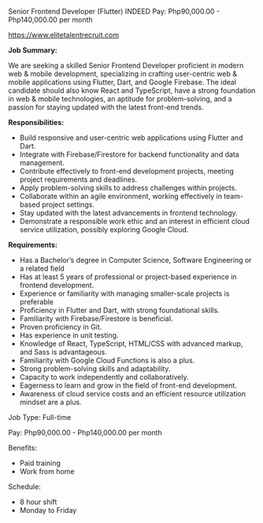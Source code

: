 Senior Frontend Developer (Flutter)
INDEED
Pay: Php90,000.00 - Php140,000.00 per month

https://www.elitetalentrecruit.com

**Job Summary:**

We are seeking a skilled Senior Frontend Developer proficient in modern web & mobile development, specializing in crafting user-centric web & mobile applications using Flutter, Dart, and Google Firebase. The ideal candidate should also know React and TypeScript, have a strong foundation in web & mobile technologies, an aptitude for problem-solving, and a passion for staying updated with the latest front-end trends.

**Responsibilities:**

- Build responsive and user-centric web applications using Flutter and Dart.
- Integrate with Firebase/Firestore for backend functionality and data management.
- Contribute effectively to front-end development projects, meeting project requirements and deadlines.
- Apply problem-solving skills to address challenges within projects.
- Collaborate within an agile environment, working effectively in team-based project settings.
- Stay updated with the latest advancements in frontend technology.
- Demonstrate a responsible work ethic and an interest in efficient cloud service utilization, possibly exploring Google Cloud.

**Requirements:**

- Has a Bachelor’s degree in Computer Science, Software Engineering or a related field
- Has at least 5 years of professional or project-based experience in frontend development.
- Experience or familiarity with managing smaller-scale projects is preferable
- Proficiency in Flutter and Dart, with strong foundational skills.
- Familiarity with Firebase/Firestore is beneficial.
- Proven proficiency in Git.
- Has experience in unit testing.
- Knowledge of React, TypeScript, HTML/CSS with advanced markup, and Sass is advantageous.
- Familiarity with Google Cloud Functions is also a plus.
- Strong problem-solving skills and adaptability.
- Capacity to work independently and collaboratively.
- Eagerness to learn and grow in the field of front-end development.
- Awareness of cloud service costs and an efficient resource utilization mindset are a plus.

Job Type: Full-time

Pay: Php90,000.00 - Php140,000.00 per month

Benefits:

- Paid training
- Work from home

Schedule:

- 8 hour shift
- Monday to Friday